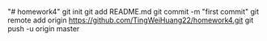 "# homework4"  git init git add README.md git commit -m "first commit" git remote add origin https://github.com/TingWeiHuang22/homework4.git git push -u origin master
